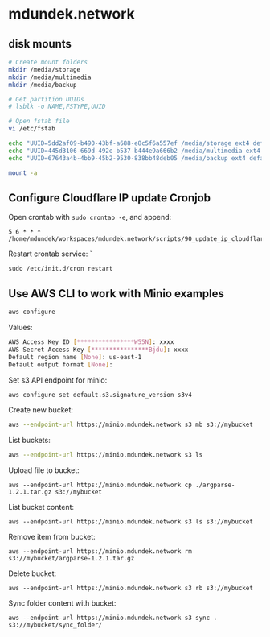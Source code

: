 # mdundek.network

## disk mounts

```sh
# Create mount folders
mkdir /media/storage
mkdir /media/multimedia
mkdir /media/backup

# Get partition UUIDs
# lsblk -o NAME,FSTYPE,UUID

# Open fstab file
vi /etc/fstab

echo "UUID=5dd2af09-b490-43bf-a688-e8c5f6a557ef /media/storage ext4 defaults 0 2" >> /etc/fstab
echo "UUID=445d3106-669d-492e-b537-b444e9a666b2 /media/multimedia ext4 defaults 0 2" >> /etc/fstab
echo "UUID=67643a4b-4bb9-45b2-9530-838bb48deb05 /media/backup ext4 defaults 0 2" >> /etc/fstab

mount -a
```


## Configure Cloudflare IP update Cronjob

Open crontab with `sudo crontab -e`, and append:

```
5 6 * * * /home/mdundek/workspaces/mdundek.network/scripts/90_update_ip_cloudflare.sh
```

Restart crontab service:
`
```
sudo /etc/init.d/cron restart
```

## Use AWS CLI to work with Minio examples

```sh
aws configure
```

Values:

```sh
AWS Access Key ID [****************W55N]: xxxx
AWS Secret Access Key [****************Bjdu]: xxxx
Default region name [None]: us-east-1
Default output format [None]:
```

Set s3 API endpoint for minio:

```sh
aws configure set default.s3.signature_version s3v4
```

Create new bucket:

```sh
aws --endpoint-url https://minio.mdundek.network s3 mb s3://mybucket
```

List buckets:

```sh
aws --endpoint-url https://minio.mdundek.network s3 ls
```

Upload file to bucket:

```
aws --endpoint-url https://minio.mdundek.network cp ./argparse-1.2.1.tar.gz s3://mybucket
```

List bucket content:

```
aws --endpoint-url https://minio.mdundek.network s3 ls s3://mybucket
```

Remove item from bucket:

```
aws --endpoint-url https://minio.mdundek.network rm s3://mybucket/argparse-1.2.1.tar.gz
```

Delete bucket:

```
aws --endpoint-url https://minio.mdundek.network s3 rb s3://mybucket
```



Sync folder content with bucket:

```
aws --endpoint-url https://minio.mdundek.network s3 sync . s3://mybucket/sync_folder/
```